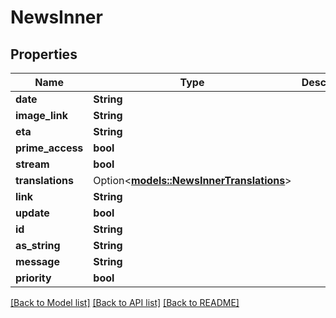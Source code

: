 # NewsInner

## Properties

Name | Type | Description | Notes
------------ | ------------- | ------------- | -------------
**date** | **String** |  | 
**image_link** | **String** |  | 
**eta** | **String** |  | 
**prime_access** | **bool** |  | 
**stream** | **bool** |  | 
**translations** | Option<[**models::NewsInnerTranslations**](news_inner_translations.md)> |  | [optional]
**link** | **String** |  | 
**update** | **bool** |  | 
**id** | **String** |  | 
**as_string** | **String** |  | 
**message** | **String** |  | 
**priority** | **bool** |  | 

[[Back to Model list]](../README.md#documentation-for-models) [[Back to API list]](../README.md#documentation-for-api-endpoints) [[Back to README]](../README.md)


